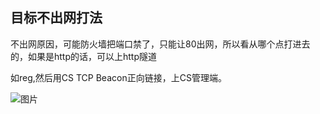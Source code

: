 ## 目标不出网打法

  不出网原因，可能防火墙把端口禁了，只能让80出网，所以看从哪个点打进去的，如果是http的话，可以上http隧道
  
  
  如reg,然后用CS  TCP Beacon正向链接，上CS管理端。
  
  
  ![图片](https://user-images.githubusercontent.com/118274389/227825927-6e25bd40-e8b3-4204-a603-b182c2775ad0.png)

